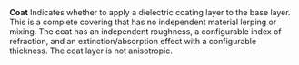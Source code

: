 <tr>
<td><strong>Coat</strong></td>
<td></td>
<td></td>
<td>Indicates whether to apply a dielectric coating layer to the base layer. This is a complete covering that has no independent material lerping or mixing. The coat has an independent roughness, a configurable index of refraction, and an extinction/absorption effect with a configurable thickness. The coat layer is not anisotropic.</td>
</tr>

